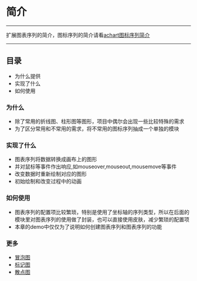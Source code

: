 # 简介

---

扩展图表序列的简介，图标序列的简介请看[achart图标序列简介](http://spmjs.io/docs/achart-series/wiki/)

---

## 目录

  * 为什么提供
  * 实现了什么
  * 如何使用

### 为什么

  * 除了常用的折线图、柱形图等图形，项目中偶尔会出现一些比较特殊的需求
  * 为了区分常用和不常用的需求，将不常用的图标序列抽成一个单独的模块

### 实现了什么

  * 图表序列将数据转换成画布上的图形
  * 并对鼠标等事件作出响应,如mouseover,mouseout,mousemove等事件
  * 改变数据时重新绘制对应的图形
  * 初始绘制和改变过程中的动画

### 如何使用

  * 图表序列的配置项比较繁琐，特别是使用了坐标轴的序列类型，所以在后面的模块里对图表序列的使用做了封装，也可以直接使用皮肤，减少繁琐的配置项
  * 本章的demo中仅仅为了说明如何创建图表序列和图表序列的功能

### 更多

  * [冒泡图](1-bubble.md)
  * [标记图](2-flag.md)
  * [散点图](3-scatter.md)